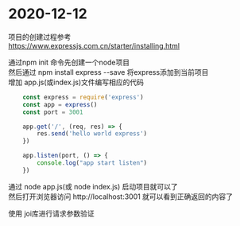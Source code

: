 
# 2020-12-12
项目的创建过程参考   
https://www.expressjs.com.cn/starter/installing.html   

通过npm init 命令先创建一个node项目   
然后通过 npm install express --save 将express添加到当前项目  
增加 app.js(或index.js)文件编写相应的代码 
```javascript
    const express = require('express')
    const app = express()
    const port = 3001

    app.get('/', (req, res) => {
        res.send('hello world express')
    })

    app.listen(port, () => {
        console.log("app start listen")
    })
```
通过 node app.js(或 node index.js)  启动项目就可以了    
然后打开浏览器访问 http://localhost:3001 就可以看到正确返回的内容了


使用 joi库进行请求参数验证